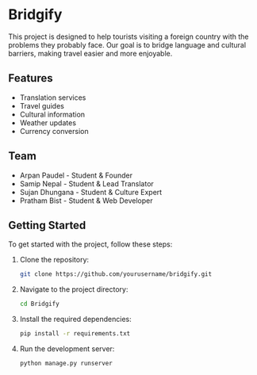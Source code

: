 # Bridgify

This project is designed to help tourists visiting a foreign country with the problems they probably face. Our goal is to bridge language and cultural barriers, making travel easier and more enjoyable.

## Features

- Translation services
- Travel guides
- Cultural information
- Weather updates
- Currency conversion

## Team

- Arpan Paudel - Student & Founder
- Samip Nepal - Student & Lead Translator
- Sujan Dhungana - Student & Culture Expert
- Pratham Bist - Student & Web Developer

## Getting Started

To get started with the project, follow these steps:

1. Clone the repository:
    ```sh
    git clone https://github.com/yourusername/bridgify.git
    ```

2. Navigate to the project directory:
    ```sh
    cd Bridgify
    ```

3. Install the required dependencies:
    ```sh
    pip install -r requirements.txt
    ```

4. Run the development server:
    ```sh
    python manage.py runserver
    ```
